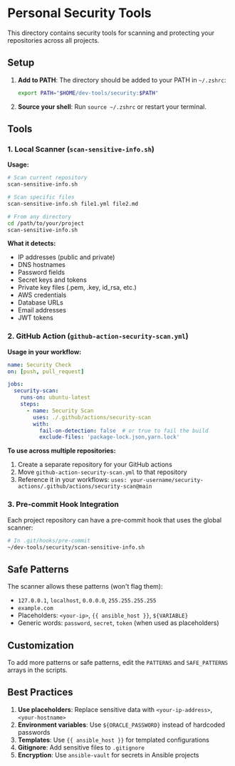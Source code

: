 # Personal Security Tools

This directory contains security tools for scanning and protecting your repositories across all projects.

## Setup

1. **Add to PATH**: The directory should be added to your PATH in `~/.zshrc`:
   ```bash
   export PATH="$HOME/dev-tools/security:$PATH"
   ```

2. **Source your shell**: Run `source ~/.zshrc` or restart your terminal.

## Tools

### 1. Local Scanner (`scan-sensitive-info.sh`)

**Usage:**
```bash
# Scan current repository
scan-sensitive-info.sh

# Scan specific files
scan-sensitive-info.sh file1.yml file2.md

# From any directory
cd /path/to/your/project
scan-sensitive-info.sh
```

**What it detects:**
- IP addresses (public and private)
- DNS hostnames
- Password fields
- Secret keys and tokens
- Private key files (.pem, .key, id_rsa, etc.)
- AWS credentials
- Database URLs
- Email addresses
- JWT tokens

### 2. GitHub Action (`github-action-security-scan.yml`)

**Usage in your workflow:**
```yaml
name: Security Check
on: [push, pull_request]

jobs:
  security-scan:
    runs-on: ubuntu-latest
    steps:
      - name: Security Scan
        uses: ./.github/actions/security-scan
        with:
          fail-on-detection: false  # or true to fail the build
          exclude-files: 'package-lock.json,yarn.lock'
```

**To use across multiple repositories:**
1. Create a separate repository for your GitHub actions
2. Move `github-action-security-scan.yml` to that repository
3. Reference it in your workflows: `uses: your-username/security-actions/.github/actions/security-scan@main`

### 3. Pre-commit Hook Integration

Each project repository can have a pre-commit hook that uses the global scanner:

```bash
# In .git/hooks/pre-commit
~/dev-tools/security/scan-sensitive-info.sh
```

## Safe Patterns

The scanner allows these patterns (won't flag them):
- `127.0.0.1`, `localhost`, `0.0.0.0`, `255.255.255.255`
- `example.com`
- Placeholders: `<your-ip>`, `{{ ansible_host }}`, `${VARIABLE}`
- Generic words: `password`, `secret`, `token` (when used as placeholders)

## Customization

To add more patterns or safe patterns, edit the `PATTERNS` and `SAFE_PATTERNS` arrays in the scripts.

## Best Practices

1. **Use placeholders**: Replace sensitive data with `<your-ip-address>`, `<your-hostname>`
2. **Environment variables**: Use `${ORACLE_PASSWORD}` instead of hardcoded passwords
3. **Templates**: Use `{{ ansible_host }}` for templated configurations
4. **Gitignore**: Add sensitive files to `.gitignore`
5. **Encryption**: Use `ansible-vault` for secrets in Ansible projects 